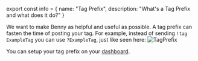 export const info = {
    name: "Tag Prefix",
    description: "What's a Tag Prefix and what does it do?"
}
<PageToolbar title="Tags" />

We want to make Benny as helpful and useful as possible.
A tag prefix can fasten the time of posting your tag. For example, instead of sending `!tag ExampleTag` you can use `?ExampleTag`, just like seen here: ![TagPrefix](/tags/tag_prefix.jpg)

You can setup your tag prefix on your [dashboard](https://bennybot.dev/dashboard).
